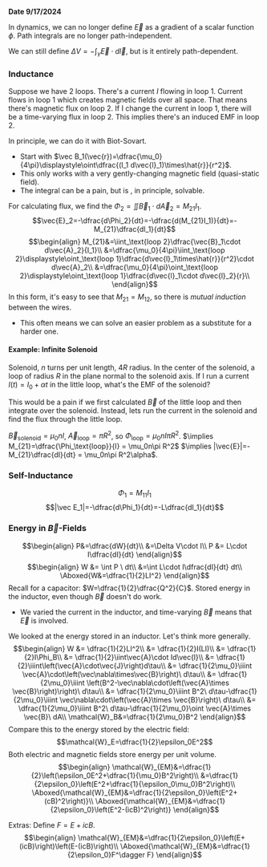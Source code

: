 **Date 9/17/2024**

In dynamics, we can no longer define $\vec E$ as a gradient of a scalar function $\phi$.
Path integrals are no longer path-independent.

We can still define $\Delta V=-\displaystyle\int_\gamma\vec{E}\cdot d\vec{l}$, but is it entirely path-dependent.
### Inductance
Suppose we have 2 loops. There's a current $I$ flowing in loop 1.
Current flows in loop 1 which creates magnetic fields over all space.
That means there's magnetic flux on loop 2.
If I change the current in loop 1, there will be a time-varying flux in loop 2.
This implies there's an induced EMF in loop 2.

In principle, we can do it with Biot-Sovart.
 - Start with $\vec B_1(\vec{r})=\dfrac{\mu_0}{4\pi}\displaystyle\oint\dfrac{(I_1 d\vec{l}_1)\times\hat{r}}{r^2}$.
 - This only works with a very gently-changing magnetic field (quasi-static field).
 - The integral can be a pain, but is , in principle, solvable.

For calculating flux, we find the $\Phi_2=\displaystyle\iint\vec{B}_1\cdot d\vec{A}_2=M_{21}I_1$.
$$\vec{E}_2=-\dfrac{d\Phi_2}{dt}=-\dfrac{d(M_{21}I_1)}{dt}=-M_{21}\dfrac{dI_1}{dt}$$
$$\begin{align}
M_{21}&=\iint_\text{loop 2}\dfrac{\vec{B}_1\cdot d\vec{A}_2}{I_1}\\
&=\dfrac{\mu_0}{4\pi}\iint_\text{loop 2}\displaystyle\oint_\text{loop 1}\dfrac{d\vec{l}_1\times\hat{r}}{r^2}\cdot d\vec{A}_2\\
&=\dfrac{\mu_0}{4\pi}\oint_\text{loop 2}\displaystyle\oint_\text{loop 1}\dfrac{d\vec{l}_1\cdot d\vec{l}_2}{r}\\
\end{align}$$
In this form, it's easy to see that $M_{21}=M_{12}$, so there is *mutual induction* between the wires.
 - This often means we can solve an easier problem as a substitute for a harder one.



#### Example: Infinite Solenoid
Solenoid, $n$ turns per unit length, $4R$ radius.
In the center of the solenoid, a loop of radius $R$ in the plane normal to the solenoid axis.
If I run a current $I(t)=I_0+\alpha t$ in the little loop, what's the EMF of the solenoid?

This would be a pain if we first calculated $\vec B$ of the little loop and then integrate over the solenoid.
Instead, lets run the current in the solenoid and find the flux through the little loop.

$\vec{B}_\text{solenoid}=\mu_0nI$, $\vec{A}_\text{loop}=\pi R^2$, so $\Phi_\text{loop}=\mu_0nI\pi R^2$.
$\implies M_{21}=\dfrac{\Phi_\text{loop}}{I} = \mu_0n\pi R^2$
$\implies |\vec{E}|=-M_{21}\dfrac{dI}{dt} = \mu_0n\pi R^2\alpha$.


### Self-Inductance
$$\Phi_1=M_{11}I_1$$
$$|\vec E_1|=-\dfrac{d\Phi_1}{dt}=-L\dfrac{dI_1}{dt}$$



### Energy in $\vec{B}$-Fields
$$\begin{align}
P&=\dfrac{dW}{dt}\\
&=\Delta V\cdot I\\
P &= L\cdot I\dfrac{dI}{dt}
\end{align}$$
$$\begin{align}
W &= \int P \ dt\\
&=\int L\cdot I\dfrac{dI}{dt} dt\\
\Aboxed{W&=\dfrac{1}{2}LI^2}
\end{align}$$
Recall for a capacitor: $W=\dfrac{1}{2}\dfrac{Q^2}{C}$.
Stored energy in the inductor, even though $\vec B$ doesn't do work.
 - We varied the current in the inductor, and time-varying $\vec{B}$ means that $\vec E$ is involved.

We looked at the energy stored in an inductor. Let's think more generally.
$$\begin{align}
W &= \dfrac{1}{2}LI^2\\
&= \dfrac{1}{2}I(LI)\\
&= \dfrac{1}{2}I\Phi_B\\
&= \dfrac{1}{2}\iint\vec{A}\cdot Id\vec{l}\\
&= \dfrac{1}{2}\iiint\left(\vec{A}\cdot\vec{J}\right)d\tau\\
&= \dfrac{1}{2\mu_0}\iiint \vec{A}\cdot\left(\vec\nabla\times\vec{B}\right)\ d\tau\\
&= \dfrac{1}{2\mu_0}\iiint \left(B^2-\vec\nabla\cdot\left(\vec{A}\times \vec{B}\right)\right)\ d\tau\\
&= \dfrac{1}{2\mu_0}\iiint B^2\ d\tau-\dfrac{1}{2\mu_0}\iiint \vec\nabla\cdot\left(\vec{A}\times \vec{B}\right)\ d\tau\\
&= \dfrac{1}{2\mu_0}\iiint B^2\ d\tau-\dfrac{1}{2\mu_0}\oint \vec{A}\times \vec{B}\ dA\\
\mathcal{W}_B&=\dfrac{1}{2\mu_0}B^2
\end{align}$$
Compare this to the energy stored by the electric field:
$$\mathcal{W}_E=\dfrac{1}{2}\epsilon_0E^2$$
Both electric and magnetic fields store energy per unit volume.
$$\begin{align}
\mathcal{W}_{EM}&=\dfrac{1}{2}\left(\epsilon_0E^2+\dfrac{1}{\mu_0}B^2\right)\\
&=\dfrac{1}{2\epsilon_0}\left(E^2+\dfrac{1}{\epsilon_0\mu_0}B^2\right)\\
\Aboxed{\mathcal{W}_{EM}&=\dfrac{1}{2\epsilon_0}\left(E^2+(cB)^2\right)}\\
\Aboxed{\mathcal{W}_{EM}&=\dfrac{1}{2\epsilon_0}\left(E^2-(icB)^2\right)}
\end{align}$$

Extras: Define $F=E+icB$.
$$\begin{align}
\mathcal{W}_{EM}&=\dfrac{1}{2\epsilon_0}\left(E+(icB)\right)\left(E-(icB)\right)\\
\Aboxed{\mathcal{W}_{EM}&=\dfrac{1}{2\epsilon_0}F^\dagger F}
\end{align}$$
